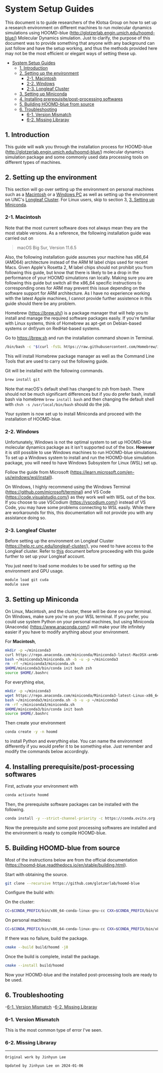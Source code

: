 # System Setup Guides

This document is to guide researchers of the Klotsa Group on how to set up a research environment on different machines to run molecular dynamics simulations using HOOMD-blue (<http://glotzerlab.engin.umich.edu/hoomd-blue/>) Molecular Dynamics simulation. Just to clarify, the purpose of this document was to provide something that anyone with any background can just follow and have the setup working, and thus the methods provided here may not be the most efficient or elegant ways of setting these up.

- [System Setup Guides](#system-setup-guides)
  - [1. Introduction](#1-introduction)
  - [2. Setting up the environment](#2-setting-up-the-environment)
    - [2-1. Macintosh](#2-1-macintosh)
    - [2-2. Windows](#2-2-windows)
    - [2-3. Longleaf Cluster](#2-3-longleaf-cluster)
  - [3. Setting up Miniconda](#3-setting-up-miniconda)
  - [4. Installing prerequisite/post-processing softwares](#4-installing-prerequisitepost-processing-softwares)
  - [5. Building HOOMD-blue from source](#5-building-hoomd-blue-from-source)
  - [6. Troubleshooting](#6-troubleshooting)
    - [6-1. Version Mismatch](#6-1-version-mismatch)
    - [6-2. Missing Libraray](#6-2-missing-libraray)

## 1. Introduction

This guide will walk you through the installation process for HOOMD-blue (<http://glotzerlab.engin.umich.edu/hoomd-blue/>) molecular dynamics simulation package and some commonly used data processing tools on different types of machines.

## 2. Setting up the environment

This section will go over setting up the environment on personal machines such as a [Macintosh](#2-1-macintosh) or a [Windows PC](#2-2-windows) as well as setting up the environment on UNC's [Longleaf Cluster](#2-3-longleaf-cluster). For Linux users, skip to section 3, [3. Setting up Miniconda](#3-setting-up-miniconda).

### 2-1. Macintosh

Note that the most current software does not always mean they are the most stable versions. As a reference, the following installation guide was carried out on
>macOS Big Sur, Version 11.6.5

Also, the following installation guide assumes your machine has x86_64 (AMD64) architecture instead of the ARM M label chips used for recent Macs. Given Apple's Rosetta 2, M label chips should not prohibit you from following this guide, but know that there is likely to be a drop in the performance of your HOOMD simulations ran locally. Making sure you are following this guide but switch all the x86_64 specific instructions to corresponding ones for ARM may prevent this issue depending on the software support for ARM architecture. As I have no experience working with the latest Apple machines, I cannot provide further assistence in this guide should there be any problem.

Homebrew (<https://brew.sh/>) is a package manager that will help you to install and manage the required software packages easily. If you're familiar with Linux systems, think of Homebrew as apt-get on Debian-based systems or dnf/yum on RedHat-based systems.

Go to <https://brew.sh> and run the installation command shown in Terminal.

```zsh
/bin/bash -c "$(curl -fsSL https://raw.githubusercontent.com/Homebrew/install/HEAD/install.sh)"
```

This will install Homebrew package manager as well as the Command Line Tools that are used to carry out the following guide.

Git will be installed with the following commands.

```zsh
brew install git
```

Note that macOS's default shell has changed to zsh from bash. There should not be much significant differences but if you do prefer bash, install bash via homebrew `brew install bash` and then changing the default shell with `chsh -s /usr/local/bin/bash` should do the job.

Your system is now set up to install Miniconda and proceed with the installation of HOOMD-blue.

### 2-2. Windows

Unfortunately, Windows is not the optimal system to set up HOOMD-blue molecular dynamics package as it isn't supported out of the box. **However** it is still possible to use Windows machines to run HOOMD-blue simulations. To set up a Windows system to install and run the HOOMD-blue simulation package, you will need to have Windows Subsystem for Linux (WSL) set up.

Follow the guide from Microsoft (<https://learn.microsoft.com/en-us/windows/wsl/install>).

On Windows, I highly recommend using the Windows Terminal (<https://github.com/microsoft/terminal>) and VS Code (<https://code.visualstudio.com/>) as they work well with WSL out of the box. If you choose to use VSCodium (<https://vscodium.com/>) instead of VS Code, you may have some problems connecting to WSL easily. While there are workarounds for this, this documentation will not provide you with any assistance doing so.

### 2-3. Longleaf Cluster

Before setting up the environment on Longleaf Cluster (<https://help.rc.unc.edu/longleaf-cluster/>), you need to have access to the Longleaf cluster. Refer to [this](../misc_guides/setting_up_supercomputer_account.md) document before proceeding with this guide further to set up your Longleaf account.

You just need to load some modules to be used for setting up the environment and GPU usage.

```bash
module load git cuda
module save
```

## 3. Setting up Miniconda

On Linux, Macintosh, and the cluster, these will be done on your terminal. On Windows, make sure you're on your WSL terminal. If you prefer, you could use system Python on your personal machines, but using Miniconda (Anaconda) (<https://www.anaconda.com/>) will make your life infinitely easier if you have to modify anything about your environment.

For **Macintosh**,

```bash
mkdir -p ~/miniconda3
curl https://repo.anaconda.com/miniconda/Miniconda3-latest-MacOSX-arm64.sh -o ~/miniconda3/miniconda.sh
bash ~/miniconda3/miniconda.sh -b -u -p ~/miniconda3
rm -rf ~/miniconda3/miniconda.sh
$HOME/miniconda3/bin/conda init bash zsh
source $HOME/.bashrc
```

For everything else,

```bash
mkdir -p ~/miniconda3
wget https://repo.anaconda.com/miniconda/Miniconda3-latest-Linux-x86_64.sh -O ~/miniconda3/miniconda.sh
bash ~/miniconda3/miniconda.sh -b -u -p ~/miniconda3
rm -rf ~/miniconda3/miniconda.sh
$HOME/miniconda3/bin/conda init bash
source $HOME/.bashrc
```

Then create your environment

```bash
conda create -y -n hoomd
```

to install Python and everything else. You can name the environment differently if you would prefer it to be something else. Just remember and modify the commands below accordingly.

## 4. Installing prerequisite/post-processing softwares

First, activate your environment with

```bash
conda activate hoomd
```

Then, the prerequisite software packages can be installed with the following.

```bash
conda install -y --strict-channel-priority -c https://conda.ovito.org -c conda-forge c-compiler cxx-compiler git make cmake pybind11 eigen tbb tbb-devel python numpy matplotlib ovito freud gsd xvfbwrapper
```

Now the prerequisite and some post processing softwares are installed and the environment is ready to compile HOOMD-blue.

## 5. Building HOOMD-blue from source

Most of the instructions below are from the official documentation (<https://hoomd-blue.readthedocs.io/en/stable/building.html>).

Start with obtaining the source.

```bash
git clone --recursive https://github.com/glotzerlab/hoomd-blue
```

Configure the build with:

On the cluster:

```bash
CC=$CONDA_PREFIX/bin/x86_64-conda-linux-gnu-cc CXX=$CONDA_PREFIX/bin/x86_64-conda-linux-gnu-c++ cmake -B build/hoomd -S hoomd-blue -DCMAKE_INSTALL_PREFIX=`python3 -c "import site; print(site.getsitepackages()[0])"` -DCMAKE_CXX_FLAGS=-march=native -DCMAKE_C_FLAGS=-march=native -DENABLE_GPU=ON -DENABLE_TBB=ON
```

On personal machines:

```bash
CC=$CONDA_PREFIX/bin/x86_64-conda-linux-gnu-cc CXX=$CONDA_PREFIX/bin/x86_64-conda-linux-gnu-c++ cmake -B build/hoomd -S hoomd-blue -DCMAKE_INSTALL_PREFIX=`python3 -c "import site; print(site.getsitepackages()[0])"` -DCMAKE_CXX_FLAGS=-march=native -DCMAKE_C_FLAGS=-march=native -DENABLE_TBB=ON
```

If there was no failure, build the package.

```bash
cmake --build build/hoomd -j8
```

Once the build is complete, install the package.

```bash
cmake --install build/hoomd
```

Now your HOOMD-blue and the installed post-processing tools are ready to be used.

## 6. Troubleshooting

-[6-1. Version Mismatch](#6-1-version-mismatch)
-[6-2. Missing Libraray](#6-2-missing-libraray)

### 6-1. Version Mismatch

This is the most common type of error I've seen.

### 6-2. Missing Libraray

***
`Original work by Jinhyun Lee`

`Updated by Jinhyun Lee on 2024-01-06`
